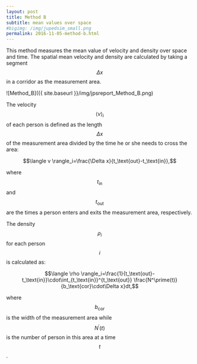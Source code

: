 ```yaml
---
layout: post
title: Method B
subtitle: mean values over space
#bigimg: /img/jupedsim_small.png
permalink: 2016-11-05-method-b.html
---
```



This method measures the mean value of velocity and density
over space and time. The spatial mean velocity and density are
calculated by taking a segment  $$\Delta x$$ in a corridor as the
measurement area.

![Method_B]({{ site.baseurl }}/img/jpsreport_Method_B.png)

The velocity  $$\langle v \rangle_i$$ of each person
is defined as the length  $$\Delta x$$ of the measurement area divided
by the time he or she needs to cross the area:

$$\langle v \rangle_i=\frac{\Delta x}{t_\text{out}-t_\text{in}},$$

where  $$t_\text{in}$$ and  $$t_\text{out}$$ are the times a person enters
and exits the measurement area, respectively.

The density  $$\rho_i$$ for each person $$i$$ is calculated as:

$$\langle \rho \rangle_i=\frac{1}{t_\text{out}-t_\text{in}}\cdot\int_{t_\text{in}}^{t_\text{out}} \frac{N^\prime(t)}{b_\text{cor}\cdot\Delta x}dt,$$

where  $$b_\text{cor}$$ is the width of the measurement area while  $$N^\prime(t)$$ is the number of person in this area at a time  $$t$$.
